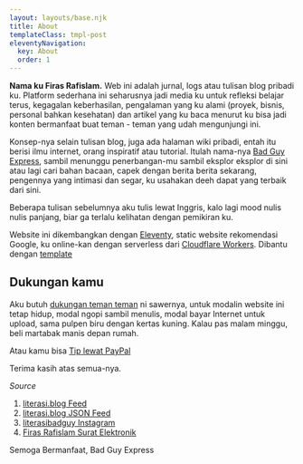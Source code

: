 ```yaml
---
layout: layouts/base.njk
title: About
templateClass: tmpl-post
eleventyNavigation:
  key: About
  order: 1
---
```


**Nama ku Firas Rafislam.** Web ini adalah jurnal, logs atau tulisan blog pribadi ku. Platform sederhana ini seharusnya jadi media ku untuk refleksi belajar terus, kegagalan keberhasilan, pengalaman yang ku alami (proyek, bisnis, personal bahkan kesehatan) dan artikel yang ku baca menurut ku bisa jadi konten bermanfaat buat teman - teman yang udah mengunjungi ini. 

Konsep-nya selain tulisan blog, juga ada halaman wiki pribadi, entah itu berisi ilmu internet, orang inspiratif atau tutorial. Itulah nama-nya [Bad Guy Express](https://literasi.blog), sambil menunggu penerbangan-mu sambil eksplor eksplor di sini atau lagi cari bahan bacaan, capek dengan berita berita sekarang, pengennya yang intimasi dan segar, ku usahakan deeh dapat yang terbaik dari sini.

Beberapa tulisan sebelumnya aku tulis lewat Inggris, kalo lagi mood nulis nulis panjang, biar ga terlalu kelihatan dengan pemikiran ku.

Website ini dikembangkan dengan [Eleventy](https://www.11ty.dev), static website rekomendasi Google, ku online-kan dengan serverless dari [Cloudflare Workers](https://workers.cloudflare.com/). Dibantu dengan [template](https://github.com/11ty/eleventy-base-blog)

## Dukungan kamu

Aku butuh [dukungan teman teman](https://saweria.co/literasibadguy) ni sawernya, untuk modalin website ini tetap hidup, modal ngopi sambil menulis, modal bayar Internet untuk upload, sama pulpen biru dengan kertas kuning. Kalau pas malam minggu, beli martabak manis depan rumah.

Atau kamu bisa [Tip lewat PayPal](https://paypal.me/firasraf)

Terima kasih atas semua-nya.

*Source*

1. [literasi.blog Feed](https://literasi.blog/feed/feed.xml)
2. [literasi.blog JSON Feed](https://literasi.blog/feed/feed.json)
3. [literasibadguy Instagram](https://instagram.com/literasibadguy)
4. [Firas Rafislam Surat Elektronik](mailto:firas@literasi.blog?subject=Sponsor)

Semoga Bermanfaat,
Bad Guy Express
